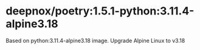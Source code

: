 
# deepnox/poetry:1.5.1-python:3.11.4-alpine3.18 

Based on python:3.11.4-alpine3.18 image.
Upgrade Alpine Linux to v3.18
